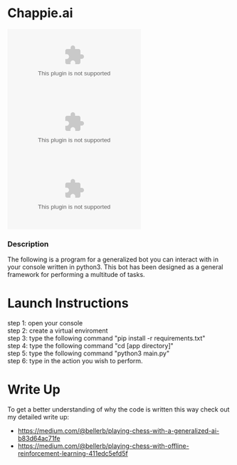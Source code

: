 # Chappie.ai
[![Visits Badge](https://badges.pufler.dev/visits/bellerb/chappie.ai)](#)
[![Languages](https://img.shields.io/github/languages/count/bellerb/chappie.ai?style=flat-square
)](#)
[![Top Languages](https://img.shields.io/github/languages/top/bellerb/chappie.ai?style=flat-square
)](#)

### Description
The following is a program for a generalized bot you can interact with in your console written in python3. This bot has been designed as a general framework for performing a multitude of tasks.

# Launch Instructions
step 1: open your console <br>
step 2: create a virtual enviroment <br>
step 3: type the following command "pip install -r requirements.txt"<br>
step 4: type the following command "cd [app directory]" <br>
step 5: type the following command "python3 main.py" <br>
step 6: type in the action you wish to perform.

# Write Up
To get a better understanding of why the code is written this way check out my detailed write up:

* https://medium.com/@bellerb/playing-chess-with-a-generalized-ai-b83d64ac71fe
* https://medium.com/@bellerb/playing-chess-with-offline-reinforcement-learning-411edc5efd5f
